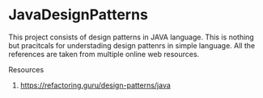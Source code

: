 # JavaDesignPatterns
This project consists of design patterns in JAVA language.
This is nothing but pracitcals for understading design pattenrs in simple language.
All the references are taken from multiple online web resources.

Resources
1. https://refactoring.guru/design-patterns/java
